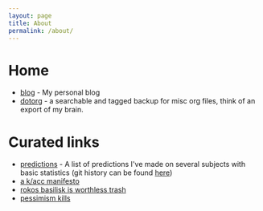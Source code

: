 ```yaml
---
layout: page
title: About
permalink: /about/
---
```

# Home
- [blog](https://gratefuldaemon.github.io/blog/) - My personal blog
- [dotorg](https://gratefuldaemon.github.io/dotorg/) - a searchable and tagged backup for misc org files, think of an export of my brain.

# Curated links
- [predictions](https://gratefuldaemon.github.io/dotorg/#9aa6816e-42a1-47d0-9755-b0a6cc9e9519) - A list of predictions I've made on several subjects with basic statistics (git history can be found [here](https://github.com/gratefuldaemon/dotorg/commits/main/20241102-predictions.org))
- [a k/acc manifesto](https://gratefuldaemon.github.io/blog/2024/03/15/k-acc-manifesto.html)
- [rokos basilisk is worthless trash](https://gratefuldaemon.github.io/blog/2024/08/16/rokos-basilisk-is-worthless-trash.html)
- [pessimism kills](https://gratefuldaemon.github.io/blog/2024/03/29/pessimism-kills.html)
